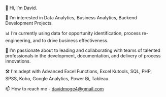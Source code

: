 🤙 Hi, I’m David.

👀 I’m interested in Data Analytics, Business Analytics, Backend Development Projects.

📊 I’m currently using data for opportunity identification, process re-engineering, and to drive business effectiveness.

🤝 I’m passionate about to leading and collaborating with teams of talented professionals in the development, documentation, and
delivery of process innovations.

🛠 I'm adept with Advanced Excel Functions, Excel Kutools, SQL, PHP, SPSS, Kobo, Google Analytics, Power Bi, Tableau.

📫 How to reach me - davidmoge4@gmail.com

